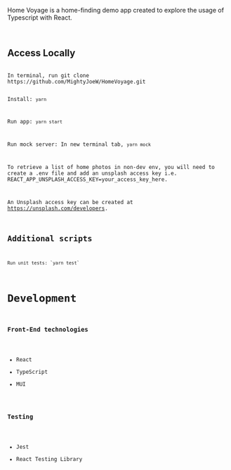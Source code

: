 Home Voyage is a home-finding demo app created to explore the usage of Typescript with React.

<br />

## Access Locally

<code>
In terminal, run git clone https://github.com/MightyJoeW/HomeVoyage.git

Install: `yarn`

Run app: `yarn start`

Run mock server: In new terminal tab, `yarn mock`

To retrieve a list of home photos in non-dev env, you will need to create a .env file and add an unsplash access key i.e. REACT_APP_UNSPLASH_ACCESS_KEY=your_access_key_here.

An Unsplash access key can be created at https://unsplash.com/developers.

## Additional scripts

<code>
Run unit tests: `yarn test`
</code>

# Development

### Front-End technologies

- React
- TypeScript
- MUI

### Testing

- Jest
- React Testing Library
